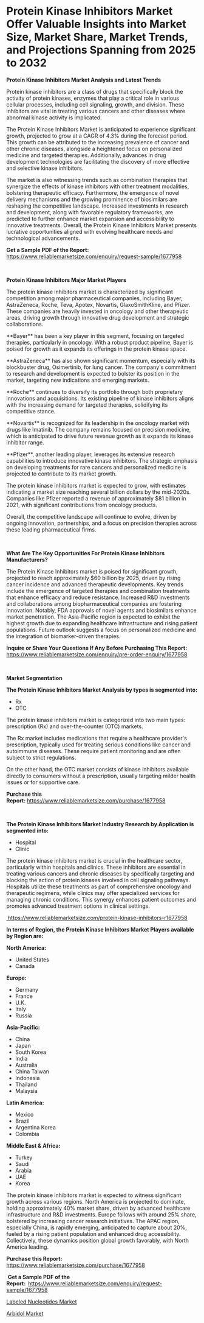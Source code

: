 <p><h1>Protein Kinase Inhibitors Market Offer Valuable Insights into Market Size, Market Share, Market Trends, and Projections Spanning from 2025 to 2032</h1></p><p><strong>Protein Kinase Inhibitors Market Analysis and Latest Trends</strong></p>
<p><p>Protein kinase inhibitors are a class of drugs that specifically block the activity of protein kinases, enzymes that play a critical role in various cellular processes, including cell signaling, growth, and division. These inhibitors are vital in treating various cancers and other diseases where abnormal kinase activity is implicated.</p><p>The Protein Kinase Inhibitors Market is anticipated to experience significant growth, projected to grow at a CAGR of 4.3% during the forecast period. This growth can be attributed to the increasing prevalence of cancer and other chronic diseases, alongside a heightened focus on personalized medicine and targeted therapies. Additionally, advances in drug development technologies are facilitating the discovery of more effective and selective kinase inhibitors.</p><p>The market is also witnessing trends such as combination therapies that synergize the effects of kinase inhibitors with other treatment modalities, bolstering therapeutic efficacy. Furthermore, the emergence of novel delivery mechanisms and the growing prominence of biosimilars are reshaping the competitive landscape. Increased investments in research and development, along with favorable regulatory frameworks, are predicted to further enhance market expansion and accessibility to innovative treatments. Overall, the Protein Kinase Inhibitors Market presents lucrative opportunities aligned with evolving healthcare needs and technological advancements.</p></p>
<p><strong>Get a Sample PDF of the Report:&nbsp;</strong> <a href="https://www.reliablemarketsize.com/enquiry/request-sample/1677958?utm_campaign=1999&utm_medium=2&utm_source=Github&utm_content=ia&utm_term=08032025&utm_id=protein-kinase-inhibitors">https://www.reliablemarketsize.com/enquiry/request-sample/1677958</a></p>
<p>&nbsp;</p>
<p><strong>Protein Kinase Inhibitors Major Market Players</strong></p>
<p><p>The protein kinase inhibitors market is characterized by significant competition among major pharmaceutical companies, including Bayer, AstraZeneca, Roche, Teva, Apotex, Novartis, GlaxoSmithKline, and Pfizer. These companies are heavily invested in oncology and other therapeutic areas, driving growth through innovative drug development and strategic collaborations.</p><p>**Bayer** has been a key player in this segment, focusing on targeted therapies, particularly in oncology. With a robust product pipeline, Bayer is poised for growth as it expands its offerings in the protein kinase space.</p><p>**AstraZeneca** has also shown significant momentum, especially with its blockbuster drug, Osimertinib, for lung cancer. The company's commitment to research and development is expected to bolster its position in the market, targeting new indications and emerging markets.</p><p>**Roche** continues to diversify its portfolio through both proprietary innovations and acquisitions. Its existing pipeline of kinase inhibitors aligns with the increasing demand for targeted therapies, solidifying its competitive stance.</p><p>**Novartis** is recognized for its leadership in the oncology market with drugs like Imatinib. The company remains focused on precision medicine, which is anticipated to drive future revenue growth as it expands its kinase inhibitor range.</p><p>**Pfizer**, another leading player, leverages its extensive research capabilities to introduce innovative kinase inhibitors. The strategic emphasis on developing treatments for rare cancers and personalized medicine is projected to contribute to its market growth.</p><p>The protein kinase inhibitors market is expected to grow, with estimates indicating a market size reaching several billion dollars by the mid-2020s. Companies like Pfizer reported a revenue of approximately $81 billion in 2021, with significant contributions from oncology products.</p><p>Overall, the competitive landscape will continue to evolve, driven by ongoing innovation, partnerships, and a focus on precision therapies across these leading pharmaceutical firms.</p></p>
<p>&nbsp;</p>
<p><strong>What Are The Key Opportunities For Protein Kinase Inhibitors Manufacturers?</strong></p>
<p><p>The Protein Kinase Inhibitors market is poised for significant growth, projected to reach approximately $60 billion by 2025, driven by rising cancer incidence and advanced therapeutic developments. Key trends include the emergence of targeted therapies and combination treatments that enhance efficacy and reduce resistance. Increased R&D investments and collaborations among biopharmaceutical companies are fostering innovation. Notably, FDA approvals of novel agents and biosimilars enhance market penetration. The Asia-Pacific region is expected to exhibit the highest growth due to expanding healthcare infrastructure and rising patient populations. Future outlook suggests a focus on personalized medicine and the integration of biomarker-driven therapies.</p></p>
<p><strong>Inquire or Share Your Questions If Any Before Purchasing This Report:</strong> <a href="https://www.reliablemarketsize.com/enquiry/pre-order-enquiry/1677958?utm_campaign=1999&utm_medium=2&utm_source=Github&utm_content=ia&utm_term=08032025&utm_id=protein-kinase-inhibitors">https://www.reliablemarketsize.com/enquiry/pre-order-enquiry/1677958</a></p>
<p>&nbsp;</p>
<p><strong>Market Segmentation</strong></p>
<p><strong>The Protein Kinase Inhibitors Market Analysis by types is segmented into:</strong></p>
<p><ul><li>Rx</li><li>OTC</li></ul></p>
<p><p>The protein kinase inhibitors market is categorized into two main types: prescription (Rx) and over-the-counter (OTC) markets. </p><p>The Rx market includes medications that require a healthcare provider's prescription, typically used for treating serious conditions like cancer and autoimmune diseases. These require patient monitoring and are often subject to strict regulations. </p><p>On the other hand, the OTC market consists of kinase inhibitors available directly to consumers without a prescription, usually targeting milder health issues or for supportive care.</p></p>
<p><strong>Purchase this Report:&nbsp;</strong><a href="https://www.reliablemarketsize.com/purchase/1677958?utm_campaign=1999&utm_medium=2&utm_source=Github&utm_content=ia&utm_term=08032025&utm_id=protein-kinase-inhibitors">https://www.reliablemarketsize.com/purchase/1677958</a></p>
<p>&nbsp;</p>
<p><strong>The Protein Kinase Inhibitors Market Industry Research by Application is segmented into:</strong></p>
<p><ul><li>Hospital</li><li>Clinic</li></ul></p>
<p><p>The protein kinase inhibitors market is crucial in the healthcare sector, particularly within hospitals and clinics. These inhibitors are essential in treating various cancers and chronic diseases by specifically targeting and blocking the action of protein kinases involved in cell signaling pathways. Hospitals utilize these treatments as part of comprehensive oncology and therapeutic regimens, while clinics may offer specialized services for managing chronic conditions. This synergy enhances patient outcomes and promotes advanced treatment options in clinical settings.</p></p>
<p><a href="https://www.reliablemarketsize.com/protein-kinase-inhibitors-r1677958?utm_campaign=1999&utm_medium=2&utm_source=Github&utm_content=ia&utm_term=08032025&utm_id=protein-kinase-inhibitors">&nbsp;https://www.reliablemarketsize.com/protein-kinase-inhibitors-r1677958</a></p>
<p><strong>In terms of Region, the Protein Kinase Inhibitors Market Players available by Region are:</strong></p>
<p>
    <p> <strong> North America: </strong>
        <ul>
            <li>United States</li>
            <li>Canada</li>
        </ul>
        </p> 
    <p> <strong> Europe: </strong>
        <ul>
            <li>Germany</li>
            <li>France</li>
            <li>U.K.</li>
            <li>Italy</li>
            <li>Russia</li>
        </ul>
        </p> 
    <p> <strong> Asia-Pacific: </strong>
        <ul>
            <li>China</li>
            <li>Japan</li>
            <li>South Korea</li>
            <li>India</li>
            <li>Australia</li>
            <li>China Taiwan</li>
            <li>Indonesia</li>
            <li>Thailand</li>
            <li>Malaysia</li>
        </ul>
        </p> 
    <p> <strong> Latin America: </strong>
        <ul>
            <li>Mexico</li>
            <li>Brazil</li>
            <li>Argentina Korea</li>
            <li>Colombia</li>
        </ul>
        </p> 
    <p> <strong> Middle East & Africa: </strong>
        <ul>
            <li>Turkey</li>
            <li>Saudi</li>
            <li>Arabia</li>
            <li>UAE</li>
            <li>Korea</li>
        </ul>
    </p>
    </p>
<p><p>The protein kinase inhibitors market is expected to witness significant growth across various regions. North America is projected to dominate, holding approximately 40% market share, driven by advanced healthcare infrastructure and R&D investments. Europe follows with around 25% share, bolstered by increasing cancer research initiatives. The APAC region, especially China, is rapidly emerging, anticipated to capture about 20%, fueled by a rising patient population and enhanced drug accessibility. Collectively, these dynamics position global growth favorably, with North America leading.</p></p>
<p><strong>Purchase this Report: </strong><a href="https://www.reliablemarketsize.com/purchase/1677958?utm_campaign=1999&utm_medium=2&utm_source=Github&utm_content=ia&utm_term=08032025&utm_id=protein-kinase-inhibitors">https://www.reliablemarketsize.com/purchase/1677958</a></p>
<p>&nbsp;<strong>Get a Sample PDF of the Report:&nbsp;&nbsp;</strong><a href="https://www.reliablemarketsize.com/enquiry/request-sample/1677958?utm_campaign=1999&utm_medium=2&utm_source=Github&utm_content=ia&utm_term=08032025&utm_id=protein-kinase-inhibitors">https://www.reliablemarketsize.com/enquiry/request-sample/1677958</a></p>
<p><strong></strong></p>
<p><p><a href="https://github.com/enieyfabius/Market-Research-Report-List-1/blob/main/labeled-nucleotides-market.md?utm_campaign=1999&utm_medium=2&utm_source=Github&utm_content=ia&utm_term=08032025&utm_id=protein-kinase-inhibitors">Labeled Nucleotides Market</a></p><p><a href="https://github.com/pizolina/Market-Research-Report-List-7/blob/main/arbidol-market.md?utm_campaign=1999&utm_medium=2&utm_source=Github&utm_content=ia&utm_term=08032025&utm_id=protein-kinase-inhibitors">Arbidol Market</a></p></p>